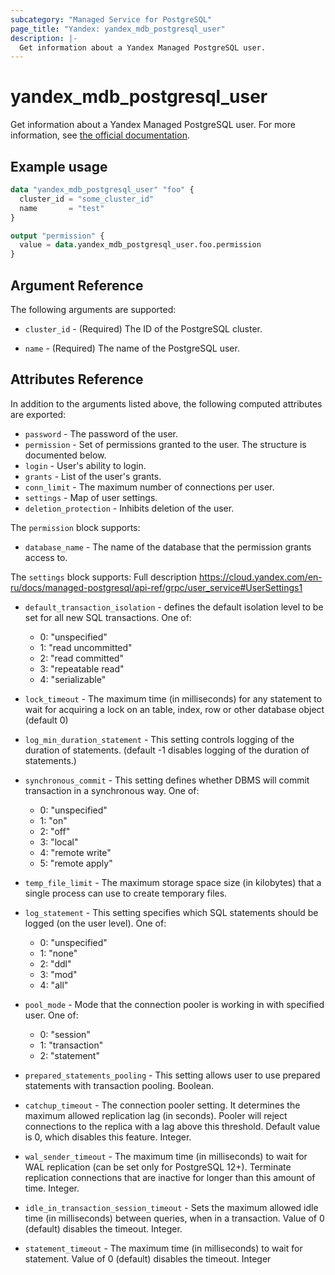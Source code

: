 ```yaml
---
subcategory: "Managed Service for PostgreSQL"
page_title: "Yandex: yandex_mdb_postgresql_user"
description: |-
  Get information about a Yandex Managed PostgreSQL user.
---
```



# yandex_mdb_postgresql_user




Get information about a Yandex Managed PostgreSQL user. For more information, see [the official documentation](https://cloud.yandex.com/docs/managed-postgresql/).

## Example usage

```terraform
data "yandex_mdb_postgresql_user" "foo" {
  cluster_id = "some_cluster_id"
  name       = "test"
}

output "permission" {
  value = data.yandex_mdb_postgresql_user.foo.permission
}
```

## Argument Reference

The following arguments are supported:

* `cluster_id` - (Required) The ID of the PostgreSQL cluster.

* `name` - (Required) The name of the PostgreSQL user.

## Attributes Reference

In addition to the arguments listed above, the following computed attributes are exported:

* `password` - The password of the user.
* `permission` - Set of permissions granted to the user. The structure is documented below.
* `login` - User's ability to login.
* `grants` - List of the user's grants.
* `conn_limit` - The maximum number of connections per user.
* `settings` - Map of user settings.
* `deletion_protection` - Inhibits deletion of the user.

The `permission` block supports:

* `database_name` - The name of the database that the permission grants access to.

The `settings` block supports: Full description https://cloud.yandex.com/en-ru/docs/managed-postgresql/api-ref/grpc/user_service#UserSettings1

* `default_transaction_isolation` - defines the default isolation level to be set for all new SQL transactions. One of:
  - 0: "unspecified"
  - 1: "read uncommitted"
  - 2: "read committed"
  - 3: "repeatable read"
  - 4: "serializable"

* `lock_timeout` - The maximum time (in milliseconds) for any statement to wait for acquiring a lock on an table, index, row or other database object (default 0)

* `log_min_duration_statement` - This setting controls logging of the duration of statements. (default -1 disables logging of the duration of statements.)

* `synchronous_commit` - This setting defines whether DBMS will commit transaction in a synchronous way. One of:
  - 0: "unspecified"
  - 1: "on"
  - 2: "off"
  - 3: "local"
  - 4: "remote write"
  - 5: "remote apply"

* `temp_file_limit` - The maximum storage space size (in kilobytes) that a single process can use to create temporary files.

* `log_statement` - This setting specifies which SQL statements should be logged (on the user level). One of:
  - 0: "unspecified"
  - 1: "none"
  - 2: "ddl"
  - 3: "mod"
  - 4: "all"

* `pool_mode` - Mode that the connection pooler is working in with specified user. One of:
  - 0: "session"
  - 1: "transaction"
  - 2: "statement"

* `prepared_statements_pooling` - This setting allows user to use prepared statements with transaction pooling. Boolean.

* `catchup_timeout` - The connection pooler setting. It determines the maximum allowed replication lag (in seconds). Pooler will reject connections to the replica with a lag above this threshold. Default value is 0, which disables this feature. Integer.

* `wal_sender_timeout` - The maximum time (in milliseconds) to wait for WAL replication (can be set only for PostgreSQL 12+). Terminate replication connections that are inactive for longer than this amount of time. Integer.

* `idle_in_transaction_session_timeout` - Sets the maximum allowed idle time (in milliseconds) between queries, when in a transaction. Value of 0 (default) disables the timeout. Integer.

* `statement_timeout` - The maximum time (in milliseconds) to wait for statement. Value of 0 (default) disables the timeout. Integer

